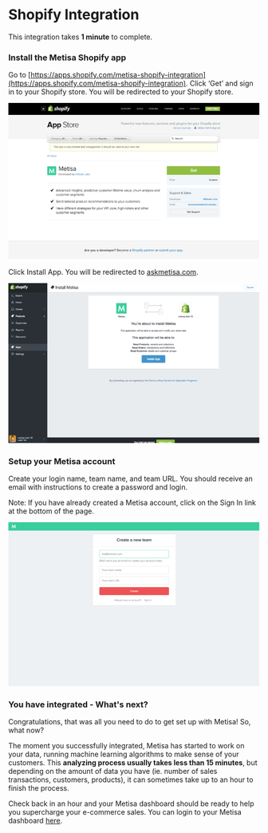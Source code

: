 # Shopify Integration

This integration takes **1 minute** to complete.

### Install the Metisa Shopify app

Go to [https://apps.shopify.com/metisa-shopify-integration](https://apps.shopify.com/metisa-shopify-integration). Click ‘Get’ and sign in to your Shopify store. You will be redirected to your Shopify store.

![](/images/shopify/shopify-1.png)

Click Install App. You will be redirected to [askmetisa.com](http://askmetisa.com).

![](/images/shopify/shopify-2.png)

### Setup your Metisa account

Create your login name, team name, and team URL. You should receive an email with instructions to create a password and login.

Note: If you have already created a Metisa account, click on the Sign In link at the bottom of the page.

![](/images/shopify/shopify-3.png)

### You have integrated - What's next?

Congratulations, that was all you need to do to get set up with Metisa! So, what now?

The moment you successfully integrated, Metisa has started to work on your data, running machine learning algorithms to make sense of your customers. This **analyzing process usually takes less than 15 minutes**, but depending on the amount of data you have (ie. number of sales transactions, customers, products), it can sometimes take up to an hour to finish the process.

Check back in an hour and your Metisa dashboard should be ready to help you supercharge your e-commerce sales. You can login to your Metisa dashboard [here](https://askmetisa.com/login).
